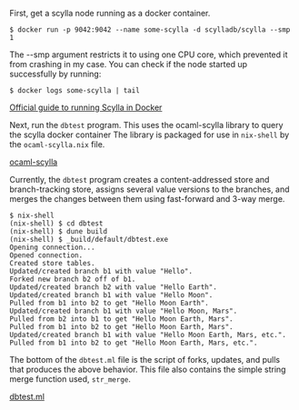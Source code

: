 First, get a scylla node running as a docker container.

```
$ docker run -p 9042:9042 --name some-scylla -d scylladb/scylla --smp 1
```

The --smp argument restricts it to using one CPU core, which prevented it from crashing in my case.
You can check if the node started up successfully by running:

```
$ docker logs some-scylla | tail
```

[Official guide to running Scylla in Docker](https://docs.scylladb.com/operating-scylla/procedures/tips/best_practices_scylla_on_docker/)

Next, run the `dbtest` program.
This uses the ocaml-scylla library to query the scylla docker container
The library is packaged for use in `nix-shell` by the `ocaml-scylla.nix` file.

[ocaml-scylla](https://github.com/anmolsahoo25/ocaml-scylla)

Currently, the `dbtest` program creates a content-addressed store and branch-tracking store, assigns several value versions to the branches, and merges the changes between them using fast-forward and 3-way merge.

```
$ nix-shell
(nix-shell) $ cd dbtest
(nix-shell) $ dune build
(nix-shell) $ _build/default/dbtest.exe
Opening connection...
Opened connection.
Created store tables.
Updated/created branch b1 with value "Hello".
Forked new branch b2 off of b1.
Updated/created branch b2 with value "Hello Earth".
Updated/created branch b1 with value "Hello Moon".
Pulled from b1 into b2 to get "Hello Moon Earth".
Updated/created branch b1 with value "Hello Moon, Mars".
Pulled from b2 into b1 to get "Hello Moon Earth, Mars".
Pulled from b1 into b2 to get "Hello Moon Earth, Mars".
Updated/created branch b1 with value "Hello Moon Earth, Mars, etc.".
Pulled from b1 into b2 to get "Hello Moon Earth, Mars, etc.".
```

The bottom of the `dbtest.ml` file is the script of forks, updates, and pulls that produces the above behavior.
This file also contains the simple string merge function used, `str_merge`.

[dbtest.ml](./dbtest/dbtest.ml)
